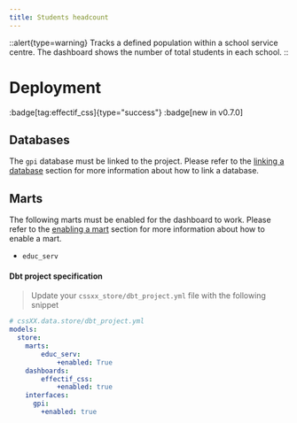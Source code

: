 ```yaml
---
title: Students headcount
---
```


::alert{type=warning}
Tracks a defined population within a school service centre. The dashboard shows the number of total students in each school.
::

# Deployment
:badge[tag:effectif_css]{type="success"}
:badge[new in v0.7.0]

## Databases

The `gpi` database must be linked to the project. Please refer to the [linking a database](/using/configuration/linking) section for more information about how to link a database.

## Marts 

The following marts must be enabled for the dashboard to work. Please refer to the [enabling a mart](/using/configuration/enabling) section for more information about how to enable a mart.
* `educ_serv`


#### Dbt project specification
> Update your `cssxx_store/dbt_project.yml` file with the following snippet

```yaml
# cssXX.data.store/dbt_project.yml
models: 
  store:
    marts:
        educ_serv:
            +enabled: True 
    dashboards:
        effectif_css:
            +enabled: true
    interfaces:
      gpi:
        +enabled: true
```